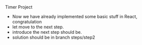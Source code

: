 Timer Project
- Now we have already implemented some basic stuff in React, congratulation
- let move to the next step. 
- introduce the next step should be.
- solution should be in branch steps/step2